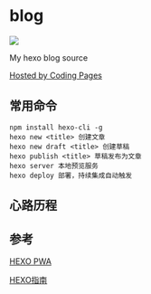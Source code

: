 # blog

![](https://travis-ci.org/jingchaofang/blog.svg?branch=master)

My hexo blog source

[Hosted by Coding Pages](https://coding.net/u/jingchaofang/p/blog/git?public=true)

## 常用命令

```
npm install hexo-cli -g
hexo new <title> 创建文章
hexo new draft <title> 创建草稿
hexo publish <title> 草稿发布为文章
hexo server 本地预览服务
hexo deploy 部署，持续集成自动触发
```

## 心路历程

## 参考

[HEXO PWA](https://github.com/lavas-project/hexo-pwa)

[HEXO指南](https://hexo.io/zh-cn/docs/commands.html)